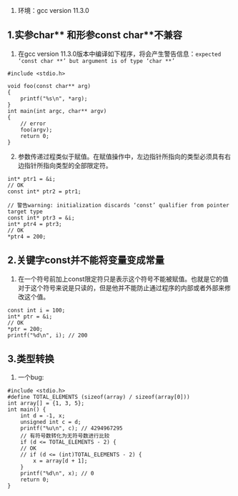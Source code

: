 1. 环境：gcc version 11.3.0
## 1.实参char** 和形参const char**不兼容
1. 在gcc version 11.3.0版本中编译如下程序，将会产生警告信息：`expected ‘const char **’ but argument is of type ‘char **’`
```
#include <stdio.h>

void foo(const char** arg)
{
    printf("%s\n", *arg);
}
int main(int argc, char** argv)
{
    // error
    foo(argv);
    return 0;
}
```
2. 参数传递过程类似于赋值。在赋值操作中，左边指针所指向的类型必须具有右边指针所指向类型的全部限定符。
```
int* ptr1 = &i;
// OK
const int* ptr2 = ptr1;

// 警告warning: initialization discards ‘const’ qualifier from pointer target type
const int* ptr3 = &i;
int* ptr4 = ptr3;
// OK
*ptr4 = 200;
```
## 2.关键字const并不能将变量变成常量
1. 在一个符号前加上const限定符只是表示这个符号不能被赋值。也就是它的值对于这个符号来说是只读的，但是他并不能防止通过程序的内部或者外部来修改这个值。
```
const int i = 100;
int* ptr = &i;
// OK
*ptr = 200;
printf("%d\n", i); // 200
```
## 3.类型转换
1. 一个bug:
```
#include <stdio.h>
#define TOTAL_ELEMENTS (sizeof(array) / sizeof(array[0]))
int array[] = {1, 3, 5};
int main() {
    int d = -1, x;
    unsigned int c = d;
    printf("%u\n", c); // 4294967295
    // 有符号数转化为无符号数进行比较
    if (d <= TOTAL_ELEMENTS - 2) {
    // OK
    // if (d <= (int)TOTAL_ELEMENTS - 2) {
        x = array[d + 1];
    }
    printf("%d\n", x); // 0
    return 0;
}
```